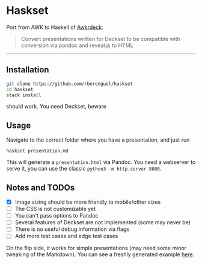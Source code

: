 # Haskset

Port from AWK to Haskell of [Awkrdeck](https://github.com/rberenguel/awkrdeck):

> Convert presentations written for Deckset to be compatible with conversion via pandoc and reveal.js to HTML

---

## Installation

```bash
git clone https://github.com/rberenguel/haskset
cd haskset
stack install
```

should work. You need Deckset, beware

## Usage

Navigate to the correct folder where you have a presentation, and just run

```
haskset presentation.md
```

This will generate a `presentation.html` via Pandoc. You need a webserver to serve it, you can use the classic `python3 -m http.server 8080`.

## Notes and TODOs

- [x] Image sizing should be more friendly to mobile/other sizes
- [ ] The CSS is not customizable yet
- [ ] You can't pass options to Pandoc
- [ ] Several features of Deckset are not implemented (some may never be)
- [ ] There is no useful debug information via flags
- [ ] Add more test cases and edge test cases

On the flip side, it works for simple presentations (may need some minor tweaking of the Markdown). You can see a freshly generated example [here](https://rberenguel.github.io/commoditisation-languages/commoditisation.html#/).